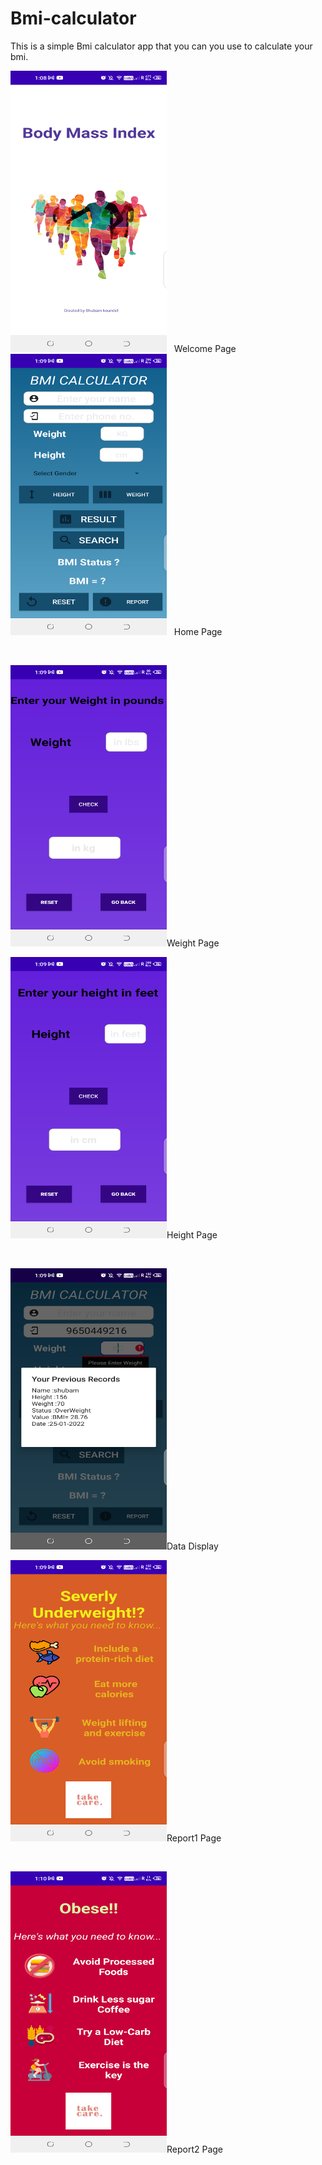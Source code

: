 # Bmi-calculator
This is a simple Bmi calculator app that you can you use to calculate your bmi.

<p><img src="scrrenshots/welcome.png" height="450px" width="250px">	&nbsp;
  Welcome Page
<img src="scrrenshots/home.png" height="450px" width="250px">	&nbsp;
  Home Page
</p>
<br>
<p><img src="scrrenshots/weight.png" height="450px" width="250px">Weight Page</p>
<p><img src="scrrenshots/height.png" height="450px" width="250px">Height Page</p><br>
<p><img src="scrrenshots/data.png" height="450px" width="250px">Data Display</p>
<p><img src="scrrenshots/report1.png" height="450px" width="250px">Report1 Page</p><br>
<p><img src="scrrenshots/report2.png" height="450px" width="250px">Report2 Page</p>


